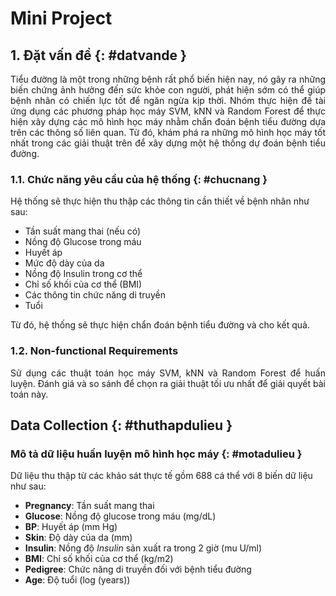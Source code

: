 # Mini Project

## 1. Đặt vấn đề {: #datvande }

<p align="justify">
Tiểu đường là một trong những bệnh rất phổ biến hiện nay, nó gây ra những biến chứng ảnh hưởng đến sức khỏe con người, phát hiện sớm có thể giúp bệnh nhân có chiến lực tốt để ngăn ngừa kịp thời. Nhóm thực hiện đề tài ứng dụng các phương pháp học máy SVM, kNN và Random Forest để thực hiện xây dựng các mô hình học máy nhằm chẩn đoán bệnh tiểu đường dựa trên các thông số liên quan. Từ đó, khám phá ra những mô hình học máy tốt nhất trong các giải thuật trên để xây dựng một hệ thống dự đoán bệnh tiểu đường.
</p>

### 1.1. Chức năng yêu cầu của hệ thống {: #chucnang }

Hệ thống sẽ thực hiện thu thập các thông tin cần thiết về bệnh nhân như sau:  

- Tần suất mang thai (nếu có)
- Nồng độ Glucose trong máu
- Huyết áp
- Mức độ dày của da
- Nồng độ Insulin trong cơ thể
- Chỉ số khối của cơ thể (BMI)
- Các thông tin chức năng di truyền
- Tuổi

Từ đó, hệ thống sẽ thực hiện chẩn đoán bệnh tiểu đường và cho kết quả.

### 1.2. Non-functional Requirements

<p align="justify">
Sử dụng các thuật toán học máy SVM, kNN và Random Forest để huấn luyện. Đánh giá và so sánh để chọn ra giải thuật tối ưu nhất để giải quyết bài toán này.
</p>

## Data Collection {: #thuthapdulieu }

### Mô tả dữ liệu huấn luyện mô hình học máy {: #motadulieu }

Dữ liệu thu thập từ các khảo sát thực tế gồm 688 cá thể với 8 biến dữ liệu như sau:

- **Pregnancy**: Tần suất mang thai
- **Glucose**: Nồng độ glucose trong máu (mg/dL)
- **BP**: Huyết áp (mm Hg)
- **Skin**: Độ dày của da (mm)
- **Insulin**: Nồng độ *Insulin* sản xuất ra trong 2 giờ (mu U/ml)	
- **BMI**: Chỉ số khối của cơ thể (kg/m2)
- **Pedigree**: Chức năng di truyền đối với bệnh tiểu đường
- **Age**: Độ tuổi (log (years))

###
